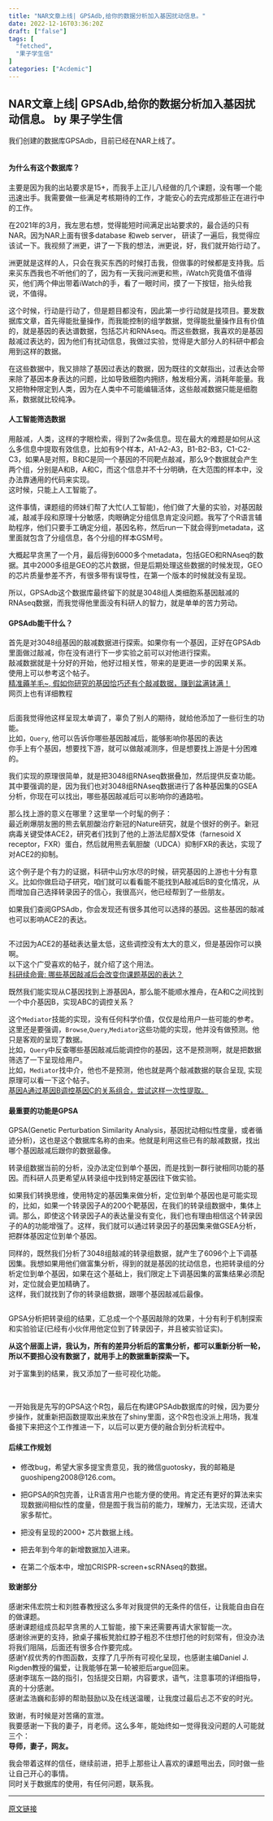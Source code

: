 ```yaml
---
title: "NAR文章上线| GPSAdb,给你的数据分析加入基因扰动信息。"
date: 2022-12-16T03:36:20Z
draft: ["false"]
tags: [
  "fetched",
  "果子学生信"
]
categories: ["Acdemic"]
---
```

NAR文章上线| GPSAdb,给你的数据分析加入基因扰动信息。 by 果子学生信
------
<div><section><p>我们创建的数据库GPSAdb，目前已经在NAR上线了。<br></p><figure><img data-ratio="0.3561470215462611" data-src="https://mmbiz.qpic.cn/mmbiz_png/NDy5aEnReX2lmWJ5oqbyr6LNgF9pIK2rXbLfCgRIb0bQWyBZPMI80Q8ku5nCvNH006Apcgs0KPwJdfLZVsRquQ/640?wx_fmt=png" data-type="png" data-w="1578" title="" src="https://mmbiz.qpic.cn/mmbiz_png/NDy5aEnReX2lmWJ5oqbyr6LNgF9pIK2rXbLfCgRIb0bQWyBZPMI80Q8ku5nCvNH006Apcgs0KPwJdfLZVsRquQ/640?wx_fmt=png"></figure><h4><span>为什么有这个数据库？</span></h4><p>主要是因为我的出站要求是15+，而我手上正儿八经做的几个课题，没有哪一个能迅速出手。我需要做一些满足考核期待的工作，才能安心的去完成那些正在进行中的工作。</p><p>在2021年的3月，我左思右想，觉得能短时间满足出站要求的，最合适的只有NAR。因为NAR上面有很多database 和web server， 研读了一遍后，我觉得应该试一下。我视频了洲更，讲了一下我的想法，洲更说，好，我们就开始行动了。</p><p>洲更就是这样的人，只会在我买东西的时候打击我，但做事的时候都是支持我。后来买东西我也不听他们的了，因为有一天我问洲更和熊，iWatch究竟值不值得买，他们两个伸出带着iWatch的手，看了一眼时间，摸了一下按钮，抬头给我说，不值得。</p><p>这个时候，行动是行动了，但是题目都没有，因此第一步行动就是找项目。要发数据库文章，首先得能批量操作，而我能控制的组学数据，觉得能批量操作且有价值的，就是基因的表达谱数据，包括芯片和RNAseq。而这些数据，我喜欢的是基因敲减过表达的，因为他们有扰动信息，我做过实验，觉得是大部分人的科研中都会用到这样的数据。</p><p>在这些数据中，我又排除了基因过表达的数据，因为既往的文献指出，过表达会带来除了基因本身表达的问题，比如导致细胞内拥挤，触发相分离，消耗年能量。我又把物种限定到人类，因为在人类中不可能编辑活体，这些敲减数据只能是细胞系，数据就比较纯净。</p><h4><span>人工智能筛选数据</span></h4><p>用敲减，人类，这样的字眼检索，得到了2w条信息。现在最大的难题是如何从这么多信息中提取有效信息，比如有9个样本，A1-A2-A3，B1-B2-B3，C1-C2-C3，如果A是对照，B和C是同一个基因的不同靶点敲减，那么9个数据就会产生两个组，分别是A和B，A和C，而这个信息并不十分明确，在大范围的样本中，没办法靠通用的代码来实现。<br>这时候，只能上<span>人工智能</span>了。</p><p>这件事情，课题组的师妹们帮了大忙(人工智能)，他们做了大量的实验，对基因敲减，敲减手段和原理十分敏感，肉眼确定分组信息肯定没问题。我写了个R语言辅助程序，他们只要手工确定分组，基因名称，然后run一下就会得到metadata，这里面就包含了分组信息，各个分组的样本GSM号。</p><p>大概起早贪黑了一个月，最后得到6000多个metadata，包括GEO和RNAseq的数据。其中2000多组是GEO的芯片数据，但是后期处理这些数据的时候发现，GEO的芯片质量参差不齐，有很多带有误导性，在第一个版本的时候就没有呈现。</p><p>所以，GPSAdb这个数据库最终留下的就是3048组人类细胞系基因敲减的RNAseq数据，而我觉得他里面没有科研人的智力，就是单单的苦力劳动。</p><h4><span>GPSAdb能干什么？</span></h4><p>首先是对3048组基因的敲减数据进行探索。如果你有一个基因，正好在GPSAdb里面做过敲减，你在没有进行下一步实验之前可以对他进行探索。<br>敲减数据就是十分好的开始，他好过相关性，带来的是更进一步的因果关系。<br>使用上可以参考这个帖子。<br><a href="https://mp.weixin.qq.com/s?__biz=MzIyMzA2MTcwMg==&amp;mid=2650735815&amp;idx=1&amp;sn=5ca0c4c61fc11c45b1dc1b4e59c03a10&amp;scene=21#wechat_redirect" data-linktype="2">精准薅羊毛~, 假如你研究的基因恰巧还有个敲减数据，赚到盆满钵满！</a><br>网页上也有详细教程<br></p><figure><img data-ratio="0.5041217501585289" data-src="https://mmbiz.qpic.cn/mmbiz_png/NDy5aEnReX2lmWJ5oqbyr6LNgF9pIK2rPI2oOhEXoEhzc05NrUru5TZUMwwGkwzjdLZnYj8g0pUQw0qbLicJp6A/640?wx_fmt=png" data-type="png" data-w="3154" title="" src="https://mmbiz.qpic.cn/mmbiz_png/NDy5aEnReX2lmWJ5oqbyr6LNgF9pIK2rPI2oOhEXoEhzc05NrUru5TZUMwwGkwzjdLZnYj8g0pUQw0qbLicJp6A/640?wx_fmt=png"></figure><p>后面我觉得他这样呈现太单调了，辜负了别人的期待，就给他添加了一些衍生的功能。<br>比如，<code>Query</code>, 他可以告诉你哪些基因敲减后，能够影响你基因的表达<br>你手上有个基因，想要找下游，就可以做敲减测序，但是想要找上游是十分困难的。</p><p>我们实现的原理很简单，就是把3048组RNAseq数据叠加，然后提供反查功能。<br>其中要强调的是，因为我们也对3048组RNAseq数据进行了各种基因集的GSEA分析，你现在可以找出，哪些基因敲减后可以影响你的通路啦。</p><p>那么找上游的意义在哪里？这里举一个时髦的例子：<br>最近刷爆朋友圈的熊去氧胆酸治疗新冠的Nature研究，就是个很好的例子。新冠病毒关键受体ACE2，研究者们找到了他的上游法尼醇X受体（farnesoid X receptor，FXR）蛋白，然后就用熊去氧胆酸（UDCA）抑制FXR的表达，实现了对ACE2的抑制。</p><p>这个例子是个有力的证据，科研中山穷水尽的时候，研究基因的上游也十分有意义。比如你做启动子研究，咱们就可以看看能不能找到A敲减后B的变化情况，从而增加自己选择转录因子的信心，我很高兴，他已经帮到了一些朋友。</p><p>如果我们查阅GPSAdb，你会发现还有很多其他可以选择的基因。这些基因的敲减也可以影响ACE2的表达。<br></p><figure><img data-ratio="0.4786746563271061" data-src="https://mmbiz.qpic.cn/mmbiz_png/NDy5aEnReX2lmWJ5oqbyr6LNgF9pIK2rjBc7P4icxH1T26iaoiaE8iaSq3iaUHZIkzZ5SQcOjUOU1NaH00V3puLbCbg/640?wx_fmt=png" data-type="png" data-w="2837" title="" src="https://mmbiz.qpic.cn/mmbiz_png/NDy5aEnReX2lmWJ5oqbyr6LNgF9pIK2rjBc7P4icxH1T26iaoiaE8iaSq3iaUHZIkzZ5SQcOjUOU1NaH00V3puLbCbg/640?wx_fmt=png"></figure><p>不过因为ACE2的基础表达量太低，这些调控没有太大的意义，但是基因你可以换啊。<br>以下这个广受喜欢的帖子，就介绍了这个用法。<br><a href="https://mp.weixin.qq.com/s?__biz=MzIyMzA2MTcwMg==&amp;mid=2650735784&amp;idx=1&amp;sn=39b97dcd40427907ff0edda596c4bfc4&amp;scene=21#wechat_redirect" data-linktype="2">科研续命膏: 哪些基因敲减后会改变你课题基因的表达？</a></p><p>既然我们能实现从C基因找到上游基因A，那么能不能顺水推舟，在A和C之间找到一个中介基因B，实现ABC的调控关系？</p><p>这个<code>Mediator</code>技能的实现，没有任何科学价值，仅仅是给用户一些可能的参考。<br>这里还是要强调，<code>Browse</code>,<code>Query</code>,<code>Mediator</code>这些功能的实现，他并没有做预测。他只是客观的呈现了数据。<br>比如，<code>Query</code>中反查哪些基因敲减后能调控你的基因，这不是预测啊，就是把数据筛选了一下呈现给用户。<br>比如，<code>Mediator</code>找中介，他也不是预测，他也就是两个敲减数据的联合呈现, 实现原理可以看一下这个帖子。<br><a href="https://mp.weixin.qq.com/s?__biz=MzIyMzA2MTcwMg==&amp;mid=2650735799&amp;idx=1&amp;sn=6e573ed047fdbd2eb48ef522220d3bb5&amp;scene=21#wechat_redirect" data-linktype="2">基因A通过基因B调控基因C的关系组合，尝试这样一次性提取。</a>  </p><h4><span>最重要的功能是GPSA</span></h4><p>GPSA(Genetic Perturbation Similarity Analysis，基因扰动相似性度量，或者循迹分析)，这也是这个数据库名称的由来。他就是利用这些已有的敲减数据，找出哪个基因敲减后跟你的数据最像。</p><p>转录组数据当前的分析，没办法定位到单个基因，而是找到一群行驶相同功能的基因。而科研人员更希望从转录组中找到特定基因往下做实验。</p><p>如果我们转换思维，使用特定的基因集来做分析，定位到单个基因也是可能实现的，比如，如果一个转录因子A的200个靶基因，在我们的转录组数据中，集体上调。那么，即使这个转录因子A的表达量没有变化，我们也有理由相信这个转录因子的A的功能增强了。这样，我们就可以通过转录因子的基因集来做GSEA分析，把群体基因定位到单个基因。</p><p>同样的，既然我们分析了3048组敲减的转录组数据，就产生了6096个上下调基因集。我想如果用他们做富集分析，得到的就是基因的扰动信息，也把转录组的分析定位到单个基因，如果在这个基础上，我们限定上下调基因集的富集结果必须配对，定位就会更加精确了。<br>这样，我们就找到了你的转录组数据，跟哪个基因敲减后最像。<br></p><figure><img data-ratio="0.41722639273014617" data-src="https://mmbiz.qpic.cn/mmbiz_png/NDy5aEnReX2lmWJ5oqbyr6LNgF9pIK2rNH7aP2c8Vib5AaBa4tUicfyd0DkPHYFhwoN7RiapZRoTVJHkQRzjMepIQ/640?wx_fmt=png" data-type="png" data-w="2531" title="" src="https://mmbiz.qpic.cn/mmbiz_png/NDy5aEnReX2lmWJ5oqbyr6LNgF9pIK2rNH7aP2c8Vib5AaBa4tUicfyd0DkPHYFhwoN7RiapZRoTVJHkQRzjMepIQ/640?wx_fmt=png"></figure><p>GPSA分析把转录组的结果，汇总成一个个基因敲除的效果，十分有利于机制探索和实验验证(已经有小伙伴用他定位到了转录因子，并且被实验证实)。</p><p><span><strong>从这个层面上讲，我认为，所有的差异分析后的富集分析，都可以重新分析一轮，所以不要担心没有数据了，就用手上的数据重新探索一下。</strong></span></p><p>对于富集到的结果，我又添加了一些可视化功能。<br></p><figure><img data-ratio="0.4048174048174048" data-src="https://mmbiz.qpic.cn/mmbiz_png/NDy5aEnReX2lmWJ5oqbyr6LNgF9pIK2rj66DicXicHfaibu69zSK89SallcWU4BATDckH6g1QdxHLD7SHCj7JKWUQ/640?wx_fmt=png" data-type="png" data-w="2574" title="" src="https://mmbiz.qpic.cn/mmbiz_png/NDy5aEnReX2lmWJ5oqbyr6LNgF9pIK2rj66DicXicHfaibu69zSK89SallcWU4BATDckH6g1QdxHLD7SHCj7JKWUQ/640?wx_fmt=png"></figure><br>一开始我是先写的GPSA这个R包，最后在构建GPSAdb数据库的时候，因为要分步操作，就重新把函数提取出来放在了shiny里面，这个R包也没派上用场，我准备接下来把这个工作推进一下，以后可以更方便的融合到分析流程中。<h4><span>后续工作规划</span></h4><ul><li><p><span>修改bug，希望大家多提宝贵意见，我的微信guotosky，我的邮箱是guoshipeng2008@126.com。</span></p></li><li><p><span>把GPSA的R包完善，让R语言用户也能方便的使用。肯定还有更好的算法来实现数据间相似性的度量，但是囿于我当前的能力，理解力，无法实现，还请大家多帮忙。</span></p></li><li><p><span>把没有呈现的2000+ 芯片数据上线。</span></p></li><li><p><span>把去年到今年的新增数据加入进来。</span></p></li><li><p><span>在第二个版本中，增加CRISPR-screen+scRNAseq的数据。</span></p></li></ul><h4><span>致谢部分</span></h4><p>感谢宋伟宏院士和刘胜春教授这么多年对我提供的无条件的信任，让我能自由自在的做课题。<br>感谢课题组成员起早贪黑的人工智能，接下来还需要再请大家智能一次。<br>感谢徐洲更的支持，掀桌子撂板凳脸红脖子粗忍不住想打他的时刻常有，但没办法将我们阻隔，后面还有很多合作要完成。<br>感谢Y叔优秀的作图函数，支撑了几乎所有可视化呈现，也感谢主编Daniel J. Rigden教授的偏爱，让我能够在第一轮被拒后argue回来。<br>感谢李瑞东一路的指引，包括提交日期，内容要求，语气，注意事项的详细指导，真的十分感谢。<br>感谢孟浩巍和彭婷的帮助鼓励以及在线送温暖，让我度过最后忐忑不安的时光。</p><p>致谢，有时候是对苦痛的宣泄。<br>我要感谢一下我的妻子，肖老师。这么多年，能始终如一觉得我没问题的人可能就三个：<br><strong>导师，妻子，网友。</strong></p><p>我会带着这样的信任，继续前进，把手上那些让人喜欢的课题甩出去，同时做一些让自己开心的事情。<br>同时关于数据库的使用，有任何问题，联系我。</p></section><p><mp-style-type data-value="3"></mp-style-type></p></div>  
<hr>
<a href="https://mp.weixin.qq.com/s/1Mi27L6zYCebZvu0wF0kKw",target="_blank" rel="noopener noreferrer">原文链接</a>
